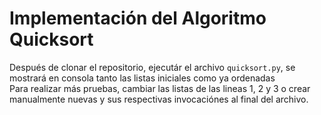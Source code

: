 # Implementación del Algoritmo Quicksort

Después de clonar el repositorio, ejecutár el archivo `quicksort.py`, se mostrará en consola tanto las listas iniciales como ya ordenadas  
Para realizar más pruebas, cambiar las listas de las lineas 1, 2 y 3 o crear manualmente nuevas y sus respectivas invocaciónes al final del archivo.